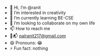 - 👋 Hi, I’m @ranit
- 👀 I’m interested in creativity 
- 🌱 I’m currently learning BE-CSE
- 💞️ I’m looking to collaborate on my own life 
- 📫 How to reach me
- 💌📬 palranit217@gmail.com
- 😄 Pronouns: 😂
- ⚡ Fun fact: nothing 

<!---
ranit-321/ranit-321 is a ✨ special ✨ repository because its `README.md` (this file) appears on your GitHub profile.
You can click the Preview link to take a look at your changes.
--->
